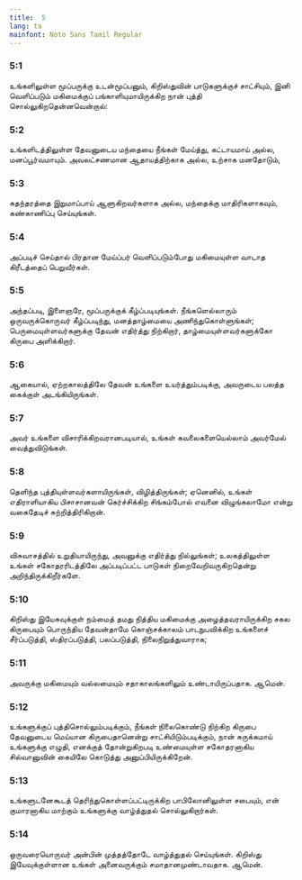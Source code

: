```yaml
---
title:  5
lang: ta
mainfont: Noto Sans Tamil Regular
---
```


###  5:1

உங்களிலுள்ள மூப்பருக்கு உடன்மூப்பனும், கிறிஸ்துவின் பாடுகளுக்குச் சாட்சியும், இனி வெளிப்படும் மகிமைக்குப் பங்காளியுமாயிருக்கிற நான் புத்தி சொல்லுகிறதென்னவென்றால்:

###  5:2

உங்களிடத்திலுள்ள தேவனுடைய மந்தையை நீங்கள் மேய்த்து, கட்டாயமாய் அல்ல, மனப்பூர்வமாயும். அவலட்சணமான ஆதாயத்திற்காக அல்ல, உற்சாக மனதோடும்,

###  5:3

சுதந்தரத்தை இறுமாப்பாய் ஆளுகிறவர்களாக அல்ல, மந்தைக்கு மாதிரிகளாகவும், கண்காணிப்பு செய்யுங்கள்.

###  5:4

அப்படிச் செய்தால் பிரதான மேய்ப்பர் வெளிப்படும்போது மகிமையுள்ள வாடாத கிரீடத்தைப் பெறுவீர்கள்.

###  5:5

அந்தப்படி, இளைஞரே, மூப்பருக்குக் கீழ்ப்படியுங்கள். நீங்களெல்லாரும் ஒருவருக்கொருவர் கீழ்ப்படிந்து, மனத்தாழ்மையை அணிந்துகொள்ளுங்கள்; பெருமையுள்ளவர்களுக்கு தேவன் எதிர்த்து நிற்கிறார், தாழ்மையுள்ளவர்களுக்கோ கிருபை அளிக்கிறார்.

###  5:6

ஆகையால், ஏற்றகாலத்திலே தேவன் உங்களை உயர்த்தும்படிக்கு, அவருடைய பலத்த கைக்குள் அடங்கியிருங்கள்.

###  5:7

அவர் உங்களை விசாரிக்கிறவரானபடியால், உங்கள் கவலைகளையெல்லாம் அவர்மேல் வைத்துவிடுங்கள்.

###  5:8

தெளிந்த புத்தியுள்ளவர்களாயிருங்கள், விழித்திருங்கள்; ஏனெனில், உங்கள் எதிராளியாகிய பிசாசானவன் கெர்ச்சிக்கிற சிங்கம்போல் எவனை விழுங்கலாமோ என்று வகைதேடிச் சுற்றித்திரிகிறான்.

###  5:9

விசுவாசத்தில் உறுதியாயிருந்து, அவனுக்கு எதிர்த்து நில்லுங்கள்; உலகத்திலுள்ள உங்கள் சகோதரரிடத்திலே அப்படிப்பட்ட பாடுகள் நிறைவேறிவருகிறதென்று அறிந்திருக்கிறீர்களே.

###  5:10

கிறிஸ்து இயேசுவுக்குள் நம்மைத் தமது நித்திய மகிமைக்கு அழைத்தவராயிருக்கிற சகல கிருபையும் பொருந்திய தேவன்தாமே கொஞ்சக்காலம் பாடநுபவிக்கிற உங்களைச் சீர்ப்படுத்தி, ஸ்திரப்படுத்தி, பலப்படுத்தி, நிலைநிறுத்துவாராக;

###  5:11

அவருக்கு மகிமையும் வல்லமையும் சதாகாலங்களிலும் உண்டாயிருப்பதாக. ஆமென்.

###  5:12

உங்களுக்குப் புத்திசொல்லும்படிக்கும், நீங்கள் நிலைகொண்டு நிற்கிற கிருபை தேவனுடைய மெய்யான கிருபைதானென்று சாட்சியிடும்படிக்கும், நான் சுருக்கமாய் உங்களுக்கு எழுதி, எனக்குத் தோன்றுகிறபடி உண்மையுள்ள சகோதரனாகிய சில்வானுவின் கையிலே கொடுத்து அனுப்பியிருக்கிறேன்.

###  5:13

உங்களுடனேகூடத் தெரிந்துகொள்ளப்பட்டிருக்கிற பாபிலோனிலுள்ள சபையும், என் குமாரனாகிய மாற்கும் உங்களுக்கு வாழ்த்துதல் சொல்லுகிறார்கள்.

###  5:14

ஒருவரையொருவர் அன்பின் முத்தத்தோடே வாழ்த்துதல் செய்யுங்கள். கிறிஸ்து இயேவுக்குள்ளான உங்கள் அனைவருக்கும் சமாதானமுண்டாவதாக. ஆமென்.

